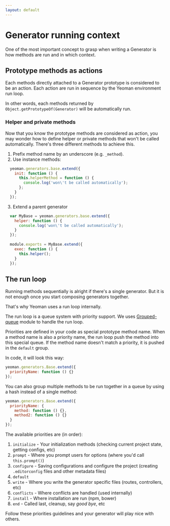 ```yaml
---
layout: default
---
```


# Generator running context

One of the most important concept to grasp when writing a Generator is how methods are run and in which context.

## Prototype methods as actions

Each methods directly attached to a Generator prototype is considered to be an action. Each action are run in sequence by the Yeoman environment run loop.

In other words, each methods returned by `Object.getPrototypeOf(Generator)` will be automatically run.

### Helper and private methods

Now that you know the prototype methods are considered as action, you may wonder how to define helper or private methods that won't be called automatically. There's three different methods to achieve this.

1. Prefix method name by an underscore (e.g. `_method`).
2. Use instance methods:
   
  ```js
    yeoman.generators.base.extend({
      init: function () {
        this.helperMethod = function () {
          console.log('won\'t be called automatically');
        };
      }
    });
  ``` 
3. Extend a parent generator
 
  ```js
    var MyBase = yeoman.generators.base.extend({
      helper: function () {
        console.log('won\'t be called automatically');
      }
    });
    
    module.exports = MyBase.extend({
      exec: function () {
        this.helper();
      }
    });
  ```
  
## The run loop

Running methods sequentially is alright if there's a single generator. But it is not enough once you start composing generators together.

That's why Yeoman uses a run loop internally.

The run loop is a queue system with priority support. We uses [Grouped-queue](https://github.com/SBoudrias/grouped-queue) module to handle the run loop.

Priorities are defined in your code as special prototype method name. When a method name is also a priority name, the run loop push the method into this special queue. If the method name doesn't match a priority, it is pushed in the `default` group.

In code, it will look this way:

```js
yeoman.generators.Base.extend({
  priorityName: function () {}
});
```

You can also group multiple methods to be run together in a queue by using a hash instead of a single method:

```js
yeoman.generators.Base.extend({
  priorityName: {
    method: function () {},
    method2: function () {}
  }
});
```

The available priorities are (in order):

1. `initialize` - Your initialization methods (checking current project state, getting configs, etc)
2. `prompt` - Where you prompt users for options (where you'd call `this.prompt()`)
3. `configure` - Saving configurations and configure the project (creating `.editorconfig` files and other metadata files)
4. `default`
5. `write` - Where you write the generator specific files (routes, controllers, etc)
6. `conflicts` - Where conflicts are handled (used internally)
7. `install` - Where installation are run (npm, bower)
8. `end` - Called last, cleanup, say _good bye_, etc

Follow these priorities guidelines and your generator will play nice with others.
